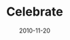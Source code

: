 ---
layout: message
category: message
series: "Game Change"
title: "Celebrate"
date: 2010-11-20
audio-description: "A brief history of God from beginning to end.  "
audio: ""
audio-title: "The Beginning"
audio-duration: ":"
audio-description: "Today we celebrate. And we thank God for the great things he will do in our city and throughout the
world, and for allowing us to be a part of
furthering his Kingdom."
audio: "http://s3.amazonaws.com/crossroadsaudiomessages/gamechange07.mp3"
audio-title: "Game Change - Celebrate"
audio-duration: "29:16"
program-description: "Game Change - Celebrate (Program)"
program: "http://www.crossroads.net/players/media/hq/11_20-21_10Program.pdf"
program-title: "Game Change - Celebrate (Program)"
video-description: "Today we celebrate. And we thank God for the great things he
will do in our city and throughout the world, and for allowing us to be a part of furthering his Kingdom."
video-title: "Game Change - Celebrate"
video: "https://s3.amazonaws.com/crossroadsvideomessages/gamechange07.mp4"
video-poster: "https://www.crossroads.net/uploadedfiles/gamechange07_still.jpg"
---